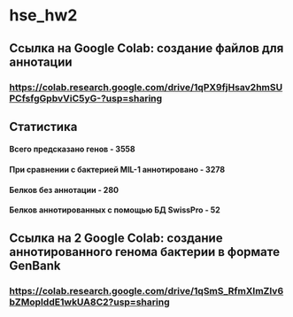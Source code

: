# hse_hw2
## Ссылка на Google Colab: создание файлов для аннотации
### https://colab.research.google.com/drive/1qPX9fjHsav2hmSUPCfsfgGpbvViC5yG-?usp=sharing
## Статистика
#### Всего предсказано генов - 3558
#### При сравнении с бактерией MIL-1 аннотировано - 3278
#### Белков без аннотации - 280
#### Белков аннотированных с помощью БД SwissPro - 52
## Ссылка на 2 Google Colab: создание аннотированного генома бактерии в формате GenBank
### https://colab.research.google.com/drive/1qSmS_RfmXImZlv6bZMopIddE1wkUA8C2?usp=sharing